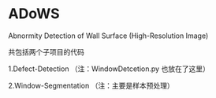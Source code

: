 # ADoWS
Abnormity Detection of Wall Surface (High-Resolution Image)

共包括两个子项目的代码

1.Defect-Detection （注：WindowDetcetion.py 也放在了这里）

2.Window-Segmentation （注：主要是样本预处理）
